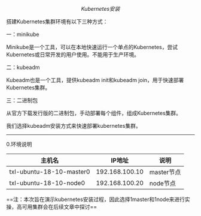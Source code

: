 
```math
Kubernetes 安装
```

搭建Kubernetes集群环境有以下三种方式：

一：minikube

Minikube是一个工具，可以在本地快速运行一个单点的Kubernetes，尝试Kubernetes或日常开发的用户使用。不能用于生产环境。

二：kubeadm

Kubeadm也是一个工具，提供kubeadm init和kubeadm join，用于快速部署Kubernetes集群。

三：二进制包

从官方下载发行版的二进制包，手动部署每个组件，组成Kubernetes集群。

我们选择kubeadm安装方式来快速部署kubernetes集群。

---

0.环境说明

主机名 | IP地址 | 说明
---|---|---
txl-ubuntu-18-10-master0 | 192.168.100.10 | master节点
txl-ubuntu-18-10-node0 | 192.168.100.20 | node节点

==注：本次旨在演示kubernetes安装过程，因此选择1master和1node来进行实操，高可用集群会在后续文章中探讨==